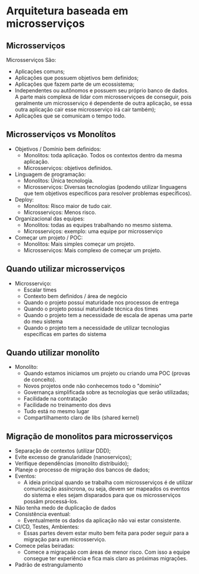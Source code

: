 # Arquitetura baseada em microsserviços
## Microsserviços
Microsserviços São:
- Aplicações comuns;
- Aplicações que possuem objetivos bem definidos;
- Aplicações que fazem parte de um ecossistema;
- Independentes ou autônomos e possuem seu próprio banco de dados. A parte mais complexa de lidar com microsserviçoes de conseguir, pois geralmente um microsserviço é dependente de outra aplicação, se essa outra aplicação cair esse microsserviço irá cair também);
- Aplicações que se comunicam o tempo todo.

## Microsserviços vs Monolítos
- Objetivos / Domínio bem definidos:
  - Monolitos: toda aplicação. Todos os contextos dentro da mesma aplicação.
  - Microsserviços: objetivos definidos.
- Linguagem de programação:
  - Monolitos: Única tecnologia.
  - Microsserviços: Diversas tecnologias (podendo utilizar linguagens que tem objetivos específicos para resolver problemas específicos).
- Deploy:
  - Monolitos: Risco maior de tudo cair.
  - Microsserviços: Menos risco.
- Organizacional das equipes:
  - Monolitos: todas as equipes trabalhando no mesmo sistema.
  - Microsserviços: exemplo: uma equipe por microsserviço
- Começar um projeto / POC:
  - Monolitos: Mais simples começar um projeto.
  - Microsserviços: Mais complexo de começar um projeto.
 
## Quando utilizar microsserviços
- Microsserviço:
  - Escalar times
  - Contexto bem definidos / área de negócio
  - Quando o projeto possuí maturidade nos processos de entrega
  - Quando o projeto possuí maturidade técnica dos times
  - Quando o projeto tem a necessidade de escala de apenas uma parte do meu sistema
  - Quando o projeto tem a necessidade de utilizar tecnologias específicas em partes do sistema
 
## Quando utilizar monolíto
- Monolíto:
  - Quando estamos iniciamos um projeto ou criando uma POC (provas de conceito).
  - Novos projetos onde não conhecemos todo o "domínio"
  - Governança simplificada sobre as tecnologias que serão utilizadas;
  - Facilidade na contratação
  - Facilidade no treinamento dos devs
  - Tudo está no mesmo lugar
  - Compartilhamento claro de libs (shared kernel)
 
## Migração de monolitos para microsserviços
- Separação de contextos (utilizar DDD);
- Evite excesso de granularidade (nanoserviços);
- Verifique dependências (monolito distribuído);
- Planeje o processo de migração dos bancos de dados;
- Eventos:
  - A ideia principal quando se trabalha com microsserviços é de utilizar comunicação assíncrona, ou seja, devem ser mapeados os eventos do sistema e eles sejam disparados para que os microsserviços possãm processá-los.
- Não tenha medo de duplicação de dados
- Consistência eventual:
  - Eventualmente os dados da aplicação não vai estar consistente.
- CI/CD, Testes, Ambientes:
  - Essas partes devem estar muito bem feita para poder seguir para a migração para um microsserviço.
- Comece pelas beiradas:
  - Comece a migraçaão com áreas de menor risco. Com isso a equipe consegue ter experiência e fica mais claro as próximas migrações.
- Padrão de estrangulamento
